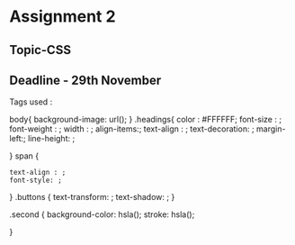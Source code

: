 # Assignment 2

## Topic-CSS

## Deadline - 29th November
Tags used :

  body{
    background-image: url();
}
.headings{
    color : #FFFFFF;
    font-size : ;
    font-weight : ;
    width : ;
    align-items:;
    text-align : ;
    text-decoration: ;
    margin-left:;
    line-height: ;

}
span {
    
    text-align : ;
    font-style: ;
}
.buttons {
    text-transform: ;
    text-shadow: ;
}

.second {
    background-color: hsla();
    stroke: hsla();



}
